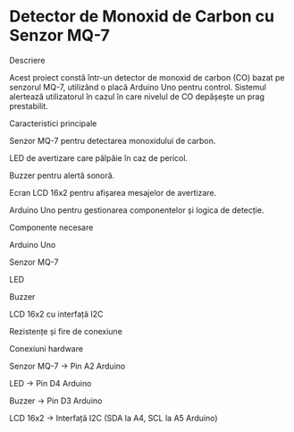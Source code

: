 # Detector de Monoxid de Carbon cu Senzor MQ-7

Descriere

Acest proiect constă într-un detector de monoxid de carbon (CO) bazat pe senzorul MQ-7, utilizând o placă Arduino Uno pentru control. Sistemul alertează utilizatorul în cazul în care nivelul de CO depășește un prag prestabilit.

Caracteristici principale

Senzor MQ-7 pentru detectarea monoxidului de carbon.

LED de avertizare care pâlpâie în caz de pericol.

Buzzer pentru alertă sonoră.

Ecran LCD 16x2 pentru afișarea mesajelor de avertizare.

Arduino Uno pentru gestionarea componentelor și logica de detecție.

Componente necesare

Arduino Uno

Senzor MQ-7

LED

Buzzer

LCD 16x2 cu interfață I2C

Rezistențe și fire de conexiune

Conexiuni hardware

Senzor MQ-7 → Pin A2 Arduino

LED → Pin D4 Arduino

Buzzer → Pin D3 Arduino

LCD 16x2 → Interfață I2C (SDA la A4, SCL la A5 Arduino)
